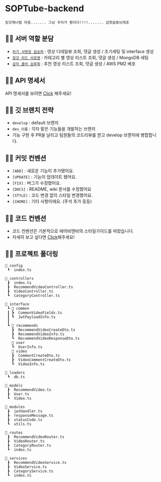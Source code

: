 # SOPTube-backend
`킹갓제너럴 아웅....... 그냥 우리가 짱이다!!!!....... 섭팟솝튜브레포`


## 🫶🏻 서버 역할 분담
- [`차기 서팟장 임승하`](https://github.com/seunghaLim) : 영상 디테일뷰 조회, 댓글 생성 / 초기세팅 및 interface 생성 
- [`킹갓 리드 서호영`](https://github.com/tkarndbrtk) : 카테고리 별 영상 리스트 조회, 댓글 생성 / MongoDB 세팅
- [`감자 클라 김루희`](https://github.com/heerucan) : 추천 영상 리스트 조회, 댓글 생성 / AWS PM2 배포
 


## 🫶🏻 API 명세서
API 명세서를 보려면 [Click](https://www.notion.so/q-bit/API-1a00599db67d43afbf1553a09bf2ca57) 해주세요!
  

## 🫶🏻 깃 브랜치 전략
- `develop` : default 브랜치
- `dev_이름` : 각자 맡은 기능들을 개발하는 브랜치 
- 기능 구현 후 PR을 날리고 팀원들의 코드리뷰를 받고 develop 브랜치에 병합합니다.



## 🫶🏻 커밋 컨벤션
- `[ADD]` : 새로운 기능이 추가됐어요.
- `[UPDATE]` : 기능이 업데이트 됐어요.
- `[FIX]` : 버그가 수정됐어요.
- `[DOCS]` : README, wiki 문서를 수정했어요
- `[STYLE]` : 코드 변경 없이 스타일 변경했어요.
- `[CHORE]` : 기타 사항이에요. (주석 추가 등등)


## 🫶🏻 코드 컨벤션
- 코드 컨벤션은 기본적으로 에어비앤비의 스타일가이드를 따랐습니다.
- 자세히 보고 싶다면 [Click](https://q-bit.notion.site/dd304e71deac4c3dab8e58ae3024ac52)해주세요!


## 🫶🏻 프로젝트 폴더링

```
💟 config                    
 ┗  index.ts

💟 controllers               
 ┣  index.ts
 ┣  RecommendVideoController.ts
 ┣  VideoController.ts
 ┗  CategoryController.ts

💟 interface              
 ┗ 💟 common
 ┃ ┣  CommonVideoFields.ts
 ┃ ┗  JwtPayloadInfo.ts
 ┃
 ┗ 💟 recommends
   ┣  RecommendVideoCreateDto.ts
   ┣  RecommendVideoInfo.ts
   ┗  RecommendVideoResponseDto.ts
   💟 user
   ┗  UserInfo.ts
   💟 video
   ┣  CommentCreateDto.ts
   ┣  VideoCommentCreateDto.ts
   ┗  VideoInfo.ts

💟 loaders                   
 ┗  db.ts

💟 models                   
 ┣  RecommendVideo.ts
 ┣  User.ts
 ┗  Video.ts

💟 modules  
 ┣  jwtHandler.ts
 ┣  responseMessage.ts
 ┣  statusCode.ts
 ┗  utils.ts

💟 routes                    
 ┣  RecommendVideoRouter.ts
 ┣  VideoRouter.ts
 ┣  CategoryRouter.ts
 ┗  index.ts

💟 services                  
 ┣  RecommendVideoService.ts
 ┣  VideoService.ts
 ┣  CategoryService.ts
 ┗  index.ts
```
